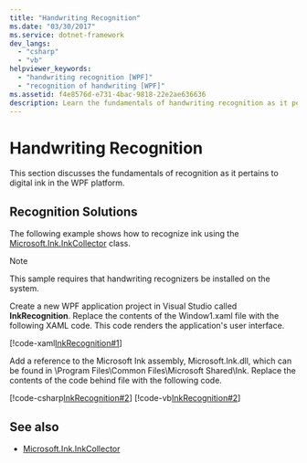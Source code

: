 ```yaml
---
title: "Handwriting Recognition"
ms.date: "03/30/2017"
ms.service: dotnet-framework
dev_langs:
  - "csharp"
  - "vb"
helpviewer_keywords:
  - "handwriting recognition [WPF]"
  - "recognition of handwriting [WPF]"
ms.assetid: f4e8576d-e731-4bac-9818-22e2ae636636
description: Learn the fundamentals of handwriting recognition as it pertains to digital ink in the WPF platform.
---
```

# Handwriting Recognition

This section discusses the fundamentals of recognition as it pertains to digital ink in the WPF platform.

## Recognition Solutions

The following example shows how to recognize ink using the [Microsoft.Ink.InkCollector](/previous-versions/dotnet/netframework-3.5/ms583683(v=vs.90)) class.

> [!NOTE]
> This sample requires that handwriting recognizers be installed on the system.

Create a new WPF application project in Visual Studio called **InkRecognition**. Replace the contents of the Window1.xaml file with the following XAML code. This code renders the application's user interface.

[!code-xaml[InkRecognition#1](~/samples/snippets/csharp/VS_Snippets_Wpf/InkRecognition/CSharp/Window1.xaml#1)]

Add a reference to the Microsoft Ink assembly, Microsoft.Ink.dll, which can be found in \Program Files\Common Files\Microsoft Shared\Ink. Replace the contents of the code behind file with the following code.

[!code-csharp[InkRecognition#2](~/samples/snippets/csharp/VS_Snippets_Wpf/InkRecognition/CSharp/Window1.xaml.cs#2)]
[!code-vb[InkRecognition#2](~/samples/snippets/visualbasic/VS_Snippets_Wpf/InkRecognition/VisualBasic/Window1.xaml.vb#2)]

## See also

- [Microsoft.Ink.InkCollector](/previous-versions/dotnet/netframework-3.5/ms583683(v=vs.90))
